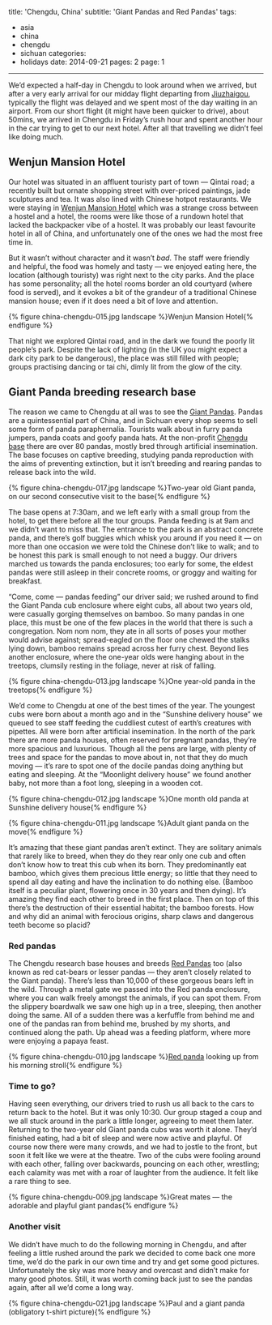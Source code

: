 title: 'Chengdu, China'
subtitle: 'Giant Pandas and Red Pandas'
tags:
  - asia
  - china
  - chengdu
  - sichuan
categories:
  - holidays
date: 2014-09-21
pages: 2
page: 1
---

We’d expected a half-day in Chengdu to look around when we arrived, but after a very early arrival for our midday flight departing from [Jiuzhaigou](/2014/09/jiuzhaigou-huanglong-china/), typically the flight was delayed and we spent most of the day waiting in an airport. From our short flight (it might have been quicker to drive), about 50mins, we arrived in Chengdu in Friday’s rush hour and spent another hour in the car trying to get to our next hotel. After all that travelling we didn’t feel like doing much.

## Wenjun Mansion Hotel

Our hotel was situated in an affluent touristy part of town — Qintai road; a recently built but ornate shopping street with over-priced paintings, jade sculptures and tea. It was also lined with Chinese hotpot restaurants. We were staying in [Wenjun Mansion Hotel](http://www.tripadvisor.co.uk/Hotel_Review-g297463-d1202319-Reviews-Wenjun_Mansion_Hotel-Chengdu_Sichuan.html) which was a strange cross between a hostel and a hotel, the rooms were like those of a rundown hotel that lacked the backpacker vibe of a hostel. It was probably our least favourite hotel in all of China, and unfortunately one of the ones we had the most free time in.

But it wasn’t without character and it wasn’t _bad_. The staff were friendly and helpful, the food was homely and tasty — we enjoyed eating here, the location (although touristy) was right next to the city parks. And the place has some personality; all the hotel rooms border an old courtyard (where food is served), and it evokes a bit of the grandeur of a traditional Chinese mansion house; even if it does need a bit of love and attention.

{% figure china-chengdu-015.jpg landscape %}Wenjun Mansion Hotel{% endfigure %}

That night we explored Qintai road, and in the dark we found the poorly lit people’s park. Despite the lack of lighting (in the UK you might expect a dark city park to be dangerous), the place was still filled with people; groups practising dancing or tai chi, dimly lit from the glow of the city.

## Giant Panda breeding research base

The reason we came to Chengdu at all was to see the [Giant Pandas](http://en.wikipedia.org/wiki/Giant_panda). Pandas are a quintessential part of China, and in Sichuan every shop seems to sell some form of panda paraphernalia. Tourists walk about in furry panda jumpers, panda coats and goofy panda hats. At the non-profit [Chengdu base](http://www.panda.org.cn/english/) there are over 80 pandas, mostly bred through artificial insemination. The base focuses on captive breeding, studying panda reproduction with the aims of preventing extinction, but it isn’t breeding and rearing pandas to release back into the wild.

{% figure china-chengdu-017.jpg landscape %}Two-year old Giant panda, on our second consecutive visit to the base{% endfigure %}

The base opens at 7:30am, and we left early with a small group from the hotel, to get there before all the tour groups. Panda feeding is at 9am and we didn’t want to miss that. The entrance to the park is an abstract concrete panda, and there’s golf buggies which whisk you around if you need it — on more than one occasion we were told the Chinese don’t like to walk; and to be honest this park is small enough to not need a buggy. Our drivers marched us towards the panda enclosures; too early for some, the eldest pandas were still asleep in their concrete rooms, or groggy and waiting for breakfast.

“Come, come — pandas feeding” our driver said; we rushed around to find the Giant Panda cub enclosure where eight cubs, all about two years old, were casually gorging themselves on bamboo. So many pandas in one place, this must be one of the few places in the world that there is such a congregation. Nom nom nom, they ate in all sorts of poses your mother would advise against; spread-eagled on the floor one chewed the stalks lying down, bamboo remains spread across her furry chest. Beyond lies another enclosure, where the one-year olds were hanging about in the treetops, clumsily resting in the foliage, never at risk of falling.

{% figure china-chengdu-013.jpg landscape %}One year-old panda in the treetops{% endfigure %}

We’d come to Chengdu at one of the best times of the year. The youngest cubs were born about a month ago and in the “Sunshine delivery house” we queued to see staff feeding the cuddliest cutest of earth’s creatures with pipettes. All were born after artificial insemination. In the north of the park there are more panda houses, often reserved for pregnant pandas, they’re more spacious and luxurious. Though all the pens are large, with plenty of trees and space for the pandas to move about in, not that they do much moving — it’s rare to spot one of the docile pandas doing anything but eating and sleeping. At the “Moonlight delivery house” we found another baby, not more than a foot long, sleeping in a wooden cot.

{% figure china-chengdu-012.jpg landscape %}One month old panda at Sunshine delivery house{% endfigure %}

{% figure china-chengdu-011.jpg landscape %}Adult giant panda on the move{% endfigure %}

It’s amazing that these giant pandas aren’t extinct. They are solitary animals that rarely like to breed, when they do they rear only one cub and often don’t know how to treat this cub when its born. They predominantly eat bamboo, which gives them precious little energy; so little that they need to spend all day eating and have the inclination to do nothing else. (Bamboo itself is a peculiar plant, flowering once in 30 years and then dying). It’s amazing they find each other to breed in the first place. Then on top of this there’s the destruction of their essential habitat; the bamboo forests. How and why did an animal with ferocious origins, sharp claws and dangerous teeth become so placid?

### Red pandas

The Chengdu research base houses and breeds [Red Pandas](http://en.wikipedia.org/wiki/Red_panda) too (also known as red cat-bears or lesser pandas — they aren’t closely related to the Giant panda). There’s less than 10,000 of these gorgeous bears left in the wild. Through a metal gate we passed into the Red panda enclosure, where you can walk freely amongst the animals, if you can spot them. From the slippery boardwalk we saw one high up in a tree, sleeping, then another doing the same. All of a sudden there was a kerfuffle from behind me and one of the pandas ran from behind me, brushed by my shorts, and continued along the path. Up ahead was a feeding platform, where more were enjoying a papaya feast.

{% figure china-chengdu-010.jpg landscape %}[Red panda](https://500px.com/photo/85825149/red-panda-by-paul-hayes) looking up from his morning stroll{% endfigure %}

### Time to go?

Having seen everything, our drivers tried to rush us all back to the cars to return back to the hotel. But it was only 10:30. Our group staged a coup and we all stuck around in the park a little longer, agreeing to meet them later. Returning to the two-year old Giant panda cubs was worth it alone. They’d finished eating, had a bit of sleep and were now active and playful. Of course now there were many crowds, and we had to jostle to the front, but soon it felt like we were at the theatre. Two of the cubs were fooling around with each other, falling over backwards, pouncing on each other, wrestling; each calamity was met with a roar of laughter from the audience. It felt like a rare thing to see.

{% figure china-chengdu-009.jpg landscape %}Great mates — the adorable and playful giant pandas{% endfigure %}

### Another visit

We didn’t have much to do the following morning in Chengdu, and after feeling a little rushed around the park we decided to come back one more time, we’d do the park in our own time and try and get some good pictures. Unfortunately the sky was more heavy and overcast and didn’t make for many good photos. Still, it was worth coming back just to see the pandas again, after all we’d come a long way.

{% figure china-chengdu-021.jpg landscape %}Paul and a giant panda (obligatory t-shirt picture){% endfigure %}
